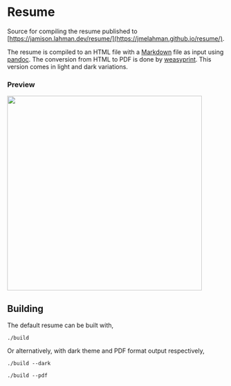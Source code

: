 # Resume

Source for compiling the resume published to [https://jamison.lahman.dev/resume/](https://jmelahman.github.io/resume/).

The resume is compiled to an HTML file with a [Markdown](https://www.markdownguide.org/) file as input using [pandoc](https://pandoc.org/).
The conversion from HTML to PDF is done by [weasyprint](https://weasyprint.org/).
This version comes in light and dark variations.

### Preview

<p align="left">
  <img src="preview.png" width="450"/>
</p>

## Building

The default resume can be built with,

```shell
./build
```
Or alternatively, with dark theme and PDF format output respectively,

```shell
./build --dark
```

```shell
./build --pdf
```
